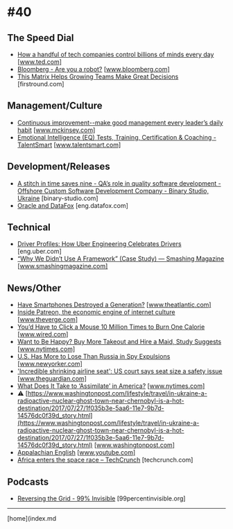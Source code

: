 # #40

 ## The Speed Dial
* [How a handful of tech companies control billions of minds every day](https://www.ted.com/talks/tristan_harris_the_manipulative_tricks_tech_companies_use_to_capture_your_attention) [www.ted.com]
* [Bloomberg - Are you a robot?](https://www.bloomberg.com/news/features/2017-08-01/how-two-brothers-turned-seven-lines-of-code-into-a-9-2-billion-startup) [www.bloomberg.com]
* [This Matrix Helps Growing Teams Make Great Decisions](http://firstround.com/review/this-matrix-helps-growing-teams-make-great-decisions/) [firstround.com]

 ## Management/Culture
* [Continuous improvement--make good management every leader&rsquo;s daily habit](http://www.mckinsey.com/business-functions/operations/our-insights/continuous-improvement-make-good-management-every-leaders-daily-habit) [www.mckinsey.com]
* [Emotional Intelligence (EQ) Tests, Training, Certification & Coaching - TalentSmart](http://www.talentsmart.com/articles/How-Emotionally-Intelligent-People-Handle-Toxic-People-1028629190-p-1.html) [www.talentsmart.com]

 ## Development/Releases
* [A stitch in time saves nine - QA’s role in quality software development - Offshore Custom Software Development Company - Binary Studio, Ukraine](https://binary-studio.com/2017/07/28/stitch-time-saves-nine-qas-role-quality-software-development/) [binary-studio.com]
* [Oracle and DataFox](http://eng.datafox.com/engineering-culture/2017/03/25/make-your-systems-diligent-not-your-people-part-2/) [eng.datafox.com]

 ## Technical
* [Driver Profiles: How Uber Engineering Celebrates Drivers](https://eng.uber.com/driver-profiles/#utm_source=rss&utm_medium=rss&utm_campaign=driver-profiles) [eng.uber.com]
* [“Why We Didn’t Use A Framework” (Case Study) — Smashing Magazine](https://www.smashingmagazine.com/2017/05/why-no-framework/) [www.smashingmagazine.com]

 ## News/Other
* [Have Smartphones Destroyed a Generation?](https://www.theatlantic.com/magazine/archive/2017/09/has-the-smartphone-destroyed-a-generation/534198/) [www.theatlantic.com]
* [Inside Patreon, the economic engine of internet culture](https://www.theverge.com/2017/8/3/16084248/patreon-profile-jack-conte-crowdfunding-art-politics-culture) [www.theverge.com]
* [You’d Have to Click a Mouse 10 Million Times to Burn One Calorie](https://www.wired.com/story/you-dont-burn-one-calorie-clicking-a-mouse) [www.wired.com]
* [Want to Be Happy? Buy More Takeout and Hire a Maid, Study Suggests](https://www.nytimes.com/2017/07/27/science/study-happy-save-money-time.html?_r=0) [www.nytimes.com]
* [U.S. Has More to Lose Than Russia in Spy Expulsions](http://www.newyorker.com/news/news-desk/the-us-has-more-to-lose-than-russia-in-spy-expulsions) [www.newyorker.com]
* ['Incredible shrinking airline seat': US court says seat size a safety issue](https://www.theguardian.com/business/2017/jul/29/incredible-shrinking-airline-seat-us-court-says-seat-size-a-safety-issue) [www.theguardian.com]
* [What Does It Take to ‘Assimilate’ in America?](https://www.nytimes.com/2017/08/01/magazine/what-does-it-take-to-assimilate-in-america.html?_r=0) [www.nytimes.com]
* &#9888; [https://www.washingtonpost.com/lifestyle/travel/in-ukraine-a-radioactive-nuclear-ghost-town-near-chernobyl-is-a-hot-destination/2017/07/27/1f035b3e-5aa6-11e7-9b7d-14576dc0f39d_story.html](https://www.washingtonpost.com/lifestyle/travel/in-ukraine-a-radioactive-nuclear-ghost-town-near-chernobyl-is-a-hot-destination/2017/07/27/1f035b3e-5aa6-11e7-9b7d-14576dc0f39d_story.html) [www.washingtonpost.com]
* [Appalachian English](https://www.youtube.com/watch?v=03iwAY4KlIU) [www.youtube.com]
* [Africa enters the space race – TechCrunch](https://techcrunch.com/2017/08/06/africa-enters-the-space-race/) [techcrunch.com]

 ## Podcasts
* [Reversing the Grid - 99% Invisible](http://99percentinvisible.org/episode/reversing-the-grid/) [99percentinvisible.org]
___
[home](index.md

